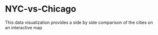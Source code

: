 # NYC-vs-Chicago
This data visualization provides a side by side comparison of the cities on an interactive map
